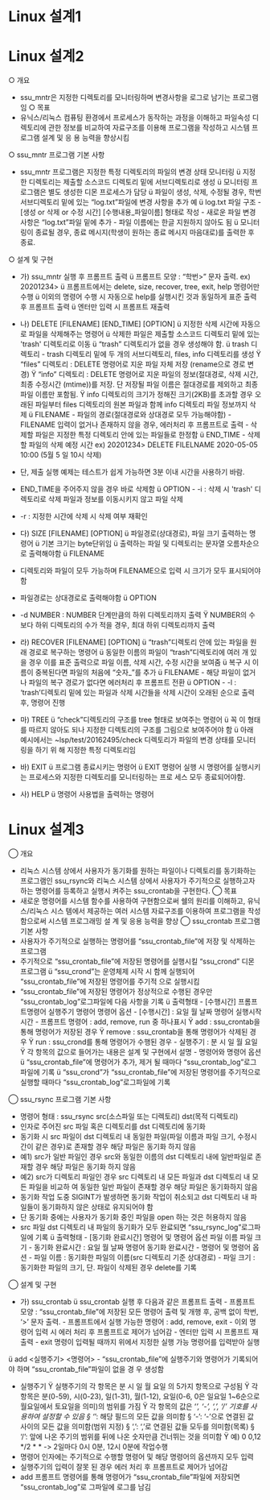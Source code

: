 # Linux 설계1



# Linux 설계2

○ 개요
- ssu_mntr은 지정한 디렉토리를 모니터링하며 변경사항을 로그로 남기는 프로그램임
○ 목표
- 유닉스/리눅스 컴퓨팅 환경에서 프로세스가 동작하는 과정을 이해하고 파일속성 디렉토리에 관한 정보를 비교하여 자료구조를 이용해 프로그램을 작성하고 시스템 프로그램 설계 및 응 용 능력을 향상시킴 

○ ssu_mntr 프로그램 기본 사항
- ssu_mntr 프로그램은 지정한 특정 디렉토리의 파일의 변경 상태 모니터링 
ü 지정한 디렉토리는 제출할 소스코드 디렉토리 밑에 서브디렉토리로 생성 
ü 모니터링 프로그램은 별도 생성한 디몬 프로세스가 담당 
ü 파일이 생성, 삭제, 수정될 경우, 학번 서브디렉토리 밑에 있는 “log.txt”파일에 변경 사항을 추가 예
ü log.txt 파일 구조 - [생성 or 삭제 or 수정 시간] [수행내용_파일이름] 형태로 작성 - 새로운 파일 변경 사항은 “log.txt”파일 밑에 추가 - 파일 이름에는 한글 지원하지 않아도 됨 
ü 모니터링이 종료될 경우, 종료 메시지(학생이 원하는 종료 메시지 마음대로)를 출력한 후 종료.

○ 설계 및 구현
- 가) ssu_mntr 실행 후 프롬프트 출력 ü 프롬프트 모양 : “학번>” 문자 출력. ex) 20201234> 
ü 프롬프트에서는 delete, size, recover, tree, exit, help 명령어만 수행 
ü 이외의 명령어 수행 시 자동으로 help를 실행시킨 것과 동일하게 표준 출력 후 프롬프트 출력 
ü 엔터만 입력 시 프롬프트 재출력

- 나) DELETE [FILENAME] [END_TIME] [OPTION] 
ü 지정한 삭제 시간에 자동으로 파일을 삭제해주는 명령어
ü 삭제한 파일은 제출할 소스코드 디렉토리 밑에 있는 'trash' 디렉토리로 이동
ü “trash” 디렉토리가 없을 경우 생성해야 함. ü trash 디렉토리 - trash 디렉토리 밑에 두 개의  서브디렉토리,  files, info 디렉토리를 생성 
Ÿ “files” 디렉토리 : DELETE  명령어로 지운 파일 자체 저장 (rename으로 경로 변경) 
Ÿ “info” 디렉토리 : DELETE  명령어로 지운 파일의 정보(절대경로, 삭제 시간, 최종 수정시간 (mtime))를 저장. 단 저장될 파일 이름은 절대경로를 제외하고 최종 파일 이름만 포함됨. 
Ÿ info 디렉토리의 크기가 정해진 크기(2KB)를 초과할 경우 오래된 파일부터 files 디렉토리의  원본 파일과 함께 info 디렉토리 파일 정보까지 삭제 
ü FILENAME - 파일의 경로(절대경로와 상대경로 모두 가능해야함) - FILENAME 입력이 없거나 존재하지 않을 경우, 에러처리 후 프롬프트로 출력 - 삭제할 파일은 지정한 특정 디렉토리 안에 있는 파일들로 한정함 
ü END_TIME - 삭제할 파일의 삭제 예정 시간 ex) 20201234> DELETE FILELNAME  2020-05-05 10:00 (5월 5 일 10시 삭제) 
- 단, 제출 실행 예제는 테스트가 쉽게 가능하면 3분 이내 시간을 사용하기 바람. 
- END_TIME을 주어주지 않을 경우 바로 삭제함 
ü OPTION - -i : 삭제 시 'trash' 디렉토리로 삭제 파일과 정보를 이동시키지 않고 파일 삭제 
- -r : 지정한 시간에 삭제 시 삭제 여부 재확인 

- 다) SIZE [FILENAME] [OPTION] ü 파일경로(상대경로), 파일 크기 출력하는 명령어 ü 기본 크기는 byte단위임 
ü 출력하는 파일 및 디렉토리는 문자열 오름차순으로 출력해야함 ü FILENAME 
- 디렉토리와 파일이 모두 가능하며 FILENAME으로 입력 시 크기가 모두 표시되어야함 
- 파일경로는 상대경로로 출력해야함 
ü OPTION 
- -d NUMBER : NUMBER 단계만큼의 하위 디렉토리까지 출력 
Ÿ NUMBER의 수보다 하위 디렉토리의 수가 적을 경우, 최대 하위 디렉토리까지 출력

- 라) RECOVER [FILENAME] [OPTION] 
ü “trash”디렉토리 안에 있는 파일을 원래 경로로 복구하는 명령어 
ü 동일한 이름의 파일이 “trash”디렉토리에 여러 개 있을 경우 이를 표준 출력으로 파일 이름, 삭제 시간, 수정 시간을 보여줌 
ü 복구 시 이름이 중복된다면 파일의 처음에 “숫자_”를 추가 
ü FILENAME - 해당 파일이 없거나 파일의 복구 경로가 없다면 에러처리 후 프롬프트 전환
ü OPTION - -l : ‘trash’디렉토리 밑에 있는 파일과 삭제 시간들을 삭제 시간이 오래된 순으로 출력 후, 명령어 진행 

- 마) TREE 
ü “check”디렉토리의 구조를 tree 형태로 보여주는 명령어 
ü 꼭 이 형태를 따르지 않아도 되나 지정한 디렉토리의 구조를 그림으로 보여주어야 함 
ü 아래 예시에서는 ~lsp/test/20162495/check 디렉토리가 파일의 변경 상태를 모니터링을 하기 위 해 지정한 특정 디렉토리임 

- 바) EXIT 
ü 프로그램 종료시키는 명령어
ü EXIT 명령어 실행 시 명령어를 실행시키는 프로세스와 지정한 디렉토리를 모니터링하는 프로 세스 모두 종료되어야함.

- 사) HELP ü 명령어 사용법을 출력하는 명령어

# Linux 설계3
◯ 개요 
- 리눅스 시스템 상에서 사용자가 동기화를 원하는 파일이나 디렉토리를 동기화하는 프로그램인 ssu_rsync와 리눅스 시스템 상에서 사용자가 주기적으로 실행하고자 하는 명령어를 등록하고 실행시 켜주는 ssu_crontab을 구현한다. 
◯ 목표 
- 새로운 명령어를 시스템 함수를 사용하여 구현함으로써 쉘의 원리를 이해하고, 유닉스/리눅스 시스 템에서 제공하는 여러 시스템 자료구조를 이용하여 프로그램을 작성함으로써 시스템 프로그래밍 설 계 및 응용 능력을 향상 
◯ ssu_crontab 프로그램 기본 사항 
- 사용자가 주기적으로 실행하는 명령어를 “ssu_crontab_file”에 저장 및 삭제하는 프로그램 
- 주기적으로 “ssu_crontab_file”에 저장된 명령어를 실행시킬 “ssu_crond” 디몬 프로그램 
ü “ssu_crond”는 운영체제 시작 시 함께 실행되어 “ssu_crontab_file”에 저장된 명령어를 주기적 으로 실행시킴 
- “ssu_crontab_file”에 저장된 명령어가 정상적으로 수행된 경우만 “ssu_crontab_log”로그파일에 다음 사항을 기록
      ü 출력형태 
        - [수행시간] 프롬프트명령어 실행주기 명령어 명령어 옵션 
        - [수행시간] : 요일 월 날짜 명령어 실행시작 시간 
        - 프롬프트 명령어 : add, remove, run 중 하나표시
        Ÿ add : ssu_crontab을 통해 명령어가 저장된 경우 
        Ÿ remove : ssu_crontab을 통해 명령어가 삭제된 경우 
        Ÿ run : ssu_crond를 통해 명령어가 수행된 경우 
        - 실행주기 : 분 시 일 월 요일 Ÿ 각 항목의 값으로 들어가는 내용은 설계 및 구현에서 설명 - 명령어와 명령어 옵션 
        ü “ssu_crontab_file”에 명령어가 추가, 제거 될 때마다 “ssu_crontab_log”로그파일에 기록 
        ü “ssu_crond”가 “ssu_crontab_file”에 저장된 명령어를 주기적으로 실행할 때마다 “ssu_crontab_log”로그파일에 기록 

◯ ssu_rsync 프로그램 기본 사항
- 명령어 형태 : ssu_rsync src(소스파일 또는 디렉토리) dst(목적 디렉토리) 
- 인자로 주어진 src 파일 혹은 디렉토리를 dst 디렉토리에 동기화 
- 동기화 시 src 파일이 dst 디렉토리 내 동일한 파일(파일 이름과 파일 크기, 수정시간이 같은 경우)로 존재할 경우 해당 파일은 동기화 하지 않음 
- 예1) src가 일반 파일인 경우 src와 동일한 이름의 dst 디렉토리 내에 일반파일로 존재할 경우 해당 파일은 동기화 하지 않음 
- 예2) src가 디렉토리 파일인 경우 src 디렉토리 내 모든 파일과 dst 디렉토리 내 모든 파일을 비교하 여 동일한 일반 파일이 존재할 경우 해당 파일은 동기화하지 않음 
- 동기화 작업 도중 SIGINT가 발생하면 동기화 작업이 취소되고 dst 디렉토리 내 파일들이 동기화하지 않은 상태로 유지되어야 함 
- 단 동기화 중에는 사용자가 동기화 중인 파일을 open 하는 것은 허용하지 않음 
- src 파일 dst 디렉토리 내 파일의 동기화가 모두 완료되면 “ssu_rsync_log”로그파일에 기록 
    ü 출력형태 
      - [동기화 완료시간] 명령어 및 명령어 옵션 파일 이름 파일 크기 - 동기화 완료시간 : 요일 월 날짜 명령어 동기화 완료시간 
      - 명령어 및 명령어 옵션
      - 파일 이름 : 동기화한 파일의 이름(src 디렉토리 기준 상대경로) 
      - 파일 크기 : 동기화한 파일의 크기, 단. 파일이 삭제된 경우 delete를 기록 

◯ 설계 및 구현 
- 가) ssu_crontab 
ü ssu_crontab 실행 후 다음과 같은 프롬프트 출력 
      - 프롬프트 모양 : “ssu_crontab_file”에 저장된 모든 명령어 출력 및 개행 후, 공백 없이 학번, ‘>’ 문자 출력. 
      - 프롬프트에서 실행 가능한 명령어 : add, remove, exit 
      - 이외 명령어 입력 시 에러 처리 후 프롬프트로 제어가 넘어감 
      - 엔터만 입력 시 프롬프트 재출력 
      - exit 명령이 입력될 때까지 위에서 지정한 실행 가능 명령어를 입력받아 실행

ü add <실행주기> <명령어> - “ssu_crontab_file”에 실행주기와 명령어가 기록되어야 하며 “ssu_crontab_file”파일이 없을 경 우 생성함 
- 실행주기 Ÿ 실행주기의 각 항목은 분 시 일 월 요일 의 5가지 항목으로 구성됨 
      Ÿ 각 항목은 분(0-59), 시(0-23), 일(1-31), 월(1-12), 요일(0-6, 0은 일요일 1~6순으로 월요일에서 토요일을 의미)의 범위를 가짐 
      Ÿ 각 항목의 값은 ‘*’, ‘-’, ‘,’, ‘/’ 기호를 사용하여 설정할 수 있음 
      § ‘*’: 해당 필드의 모든 값을 의미함 
      § ‘-’: ‘-’으로 연결된 값 사이의 모든 값을 의미함(범위 지정) 
      § ‘,’: ‘,’로 연결된 값들 모두를 의미함(목록) 
      § ‘/’: 앞에 나온 주기의 범위를 뒤에 나온 숫자만큼 건너뛰는 것을 의미함 
      Ÿ 예) 0 0,12 */2 * * -> 2일마다 0시 0분, 12시 0분에 작업수행 
- 명령어 인자에는 주기적으로 수행할 명령어 및 해당 명령어의 옵션까지 모두 입력
- 실행주기의 입력이 잘못 된 경우 에러 처리 후 프롬프트로 제어가 넘어감 
- add 프롬프트 명령어를 통해 명령어가 “ssu_crontab_file”파일에 저장되면 “ssu_crontab_log”로 그파일에 로그를 남김 

